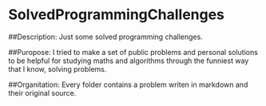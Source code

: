 # SolvedProgrammingChallenges

##Description:
Just some solved programming challenges.

##Puropose:
I tried to make a set of public problems and personal solutions to be helpful for studying maths and algorithms through the funniest way that I know, solving problems.

##Organitation:
Every folder contains a problem writen in markdown and their original source.

